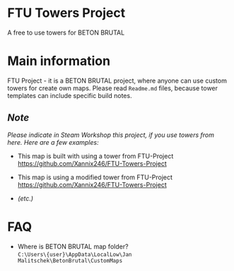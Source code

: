 # FTU Towers Project
 A free to use towers for BETON BRUTAL



# Main information
 FTU Project - it is a BETON BRUTAL project, where anyone can use custom towers for create own maps.
 Please read `Readme.md` files, because tower templates can include specific build notes.
 

## *Note*
 *Please indicate in Steam Workshop this project, if you use towers from here.*
 *Here are a few examples:*
 * This map is built with using a tower from FTU-Project
    https://github.com/Xannix246/FTU-Towers-Project
 
 * This map is using a modified tower from FTU-Project
    https://github.com/Xannix246/FTU-Towers-Project

 * *(etc.)*



# FAQ
 * Where is BETON BRUTAL map folder?<br>
    `C:\Users\{user}\AppData\LocalLow\Jan Malitschek\BetonBrutal\CustomMaps`